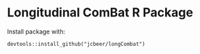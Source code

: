 # Longitudinal ComBat R Package

Install package with: 
```{r, include=FALSE}
devtools::install_github("jcbeer/longCombat")
```

